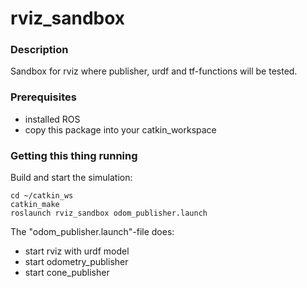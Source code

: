 # rviz_sandbox

### Description

Sandbox for rviz where publisher, urdf and tf-functions will be tested.


### Prerequisites

* installed ROS
* copy this package into your catkin_workspace


### Getting this thing running

Build and start the simulation:

```
cd ~/catkin_ws
catkin_make
roslaunch rviz_sandbox odom_publisher.launch

```

The "odom_publisher.launch"-file does:

* start rviz with urdf model
* start odometry_publisher
* start cone_publisher